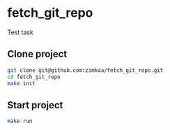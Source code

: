 # fetch_git_repo

Test task

## Clone project

```sh
git clone git@github.com:zimkaa/fetch_git_repo.git
cd fetch_git_repo
make init
```

## Start project

```sh
make run
```
